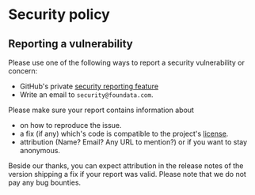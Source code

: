 # Security policy

## Reporting a vulnerability

Please use one of the following ways to report a security vulnerability or concern:

* GitHub's private [security reporting feature](https://github.com/foundata/chocolatey-sendkeys.extension/security/advisories/new)
* Write an email to `security@foundata.com`.

Please make sure your report contains information about

* on how to reproduce the issue.
* a fix (if any) which's code is compatible to the project's [license](./LICENSE).
* attribution (Name? Email? Any URL to mention?) or if you want to stay anonymous.

Beside our thanks, you can expect attribution in the release notes of the version shipping a fix if your report was valid. Please note that we do not pay any bug bounties.
